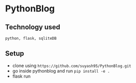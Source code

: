 # PythonBlog

## Technology used
```python, flask, sqliteDB```

## Setup 
* clone using ```https://github.com/suyash95/PythonBlog.git```
* go inside pythonblog and run ```pip install -e .```
* flask run

